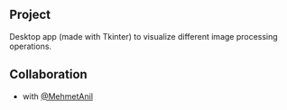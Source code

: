 ## Project

Desktop app (made with Tkinter) to visualize different image processing operations. 

## Collaboration

- with [@MehmetAnil](https://github.com/MehmetAnil) 
